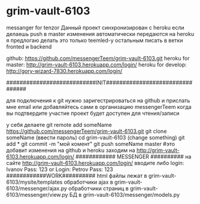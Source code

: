 # grim-vault-6103
messanger for tenzor
Данный проект синхронизирован с heroku
если делаешь  push в master изменения автоматически передаются на heroku
я предлогаю делать это только teemled-у 
остальным писать в ветки fronted и backend

github: https://github.com/messengerTeem/grim-vault-6103.git
heroku for master: http://grim-vault-6103.herokuapp.com/login/
heroku for develop: http://gory-wizard-7830.herokuapp.com/login/

###########################INIT################################

для подключения к git нужно заригестрироваться на github и прислать мне email
или добавляйтесь сами в организацию messengerTeem
когда вы подтвердите участие проект будет доступен для чтения/записи

у себя делаете 
git remote add someName https://github.com/messengerTeem/grim-vault-6103.git 
git clone someName 
(ввести пароль) 
cd grim-vault-6103 
(change something) 
git add * 
git commit -m "мой комент"
git push someName master #это добавит изменения на github и heroku
заходим на  http://grim-vault-6103.herokuapp.com/login/
############ MESSENGER ##########
на сайте http://grim-vault-6103.herokuapp.com/login/ вводите либо
login: Ivanov
Pass: 123
or 
Login: Petrov
Pass: 123
############WORK##########
html файлы лежат в grim-vault-6103/mysite/templates
обработчики ajax в grim-vault-6103/messenger/ajax.py
обработчики страниц в grim-vault-6103/messenger/view.py
БД в grim-vault-6103/messenger/models.py
